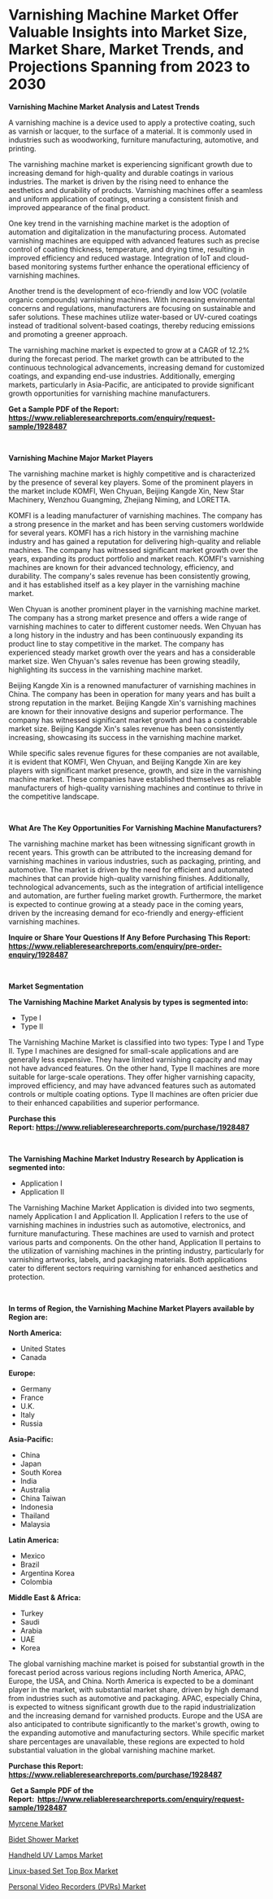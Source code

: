 <p><h1>Varnishing Machine Market Offer Valuable Insights into Market Size, Market Share, Market Trends, and Projections Spanning from 2023 to 2030</h1></p><p><strong>Varnishing Machine Market Analysis and Latest Trends</strong></p>
<p><p>A varnishing machine is a device used to apply a protective coating, such as varnish or lacquer, to the surface of a material. It is commonly used in industries such as woodworking, furniture manufacturing, automotive, and printing.</p><p>The varnishing machine market is experiencing significant growth due to increasing demand for high-quality and durable coatings in various industries. The market is driven by the rising need to enhance the aesthetics and durability of products. Varnishing machines offer a seamless and uniform application of coatings, ensuring a consistent finish and improved appearance of the final product.</p><p>One key trend in the varnishing machine market is the adoption of automation and digitalization in the manufacturing process. Automated varnishing machines are equipped with advanced features such as precise control of coating thickness, temperature, and drying time, resulting in improved efficiency and reduced wastage. Integration of IoT and cloud-based monitoring systems further enhance the operational efficiency of varnishing machines.</p><p>Another trend is the development of eco-friendly and low VOC (volatile organic compounds) varnishing machines. With increasing environmental concerns and regulations, manufacturers are focusing on sustainable and safer solutions. These machines utilize water-based or UV-cured coatings instead of traditional solvent-based coatings, thereby reducing emissions and promoting a greener approach.</p><p>The varnishing machine market is expected to grow at a CAGR of 12.2% during the forecast period. The market growth can be attributed to the continuous technological advancements, increasing demand for customized coatings, and expanding end-use industries. Additionally, emerging markets, particularly in Asia-Pacific, are anticipated to provide significant growth opportunities for varnishing machine manufacturers.</p></p>
<p><strong>Get a Sample PDF of the Report:&nbsp; <a href="https://www.reliableresearchreports.com/enquiry/request-sample/1928487">https://www.reliableresearchreports.com/enquiry/request-sample/1928487</a></strong></p>
<p>&nbsp;</p>
<p><strong>Varnishing Machine Major Market Players</strong></p>
<p><p>The varnishing machine market is highly competitive and is characterized by the presence of several key players. Some of the prominent players in the market include KOMFI, Wen Chyuan, Beijing Kangde Xin, New Star Machinery, Wenzhou Guangming, Zhejiang Niming, and LORETTA.</p><p>KOMFI is a leading manufacturer of varnishing machines. The company has a strong presence in the market and has been serving customers worldwide for several years. KOMFI has a rich history in the varnishing machine industry and has gained a reputation for delivering high-quality and reliable machines. The company has witnessed significant market growth over the years, expanding its product portfolio and market reach. KOMFI's varnishing machines are known for their advanced technology, efficiency, and durability. The company's sales revenue has been consistently growing, and it has established itself as a key player in the varnishing machine market.</p><p>Wen Chyuan is another prominent player in the varnishing machine market. The company has a strong market presence and offers a wide range of varnishing machines to cater to different customer needs. Wen Chyuan has a long history in the industry and has been continuously expanding its product line to stay competitive in the market. The company has experienced steady market growth over the years and has a considerable market size. Wen Chyuan's sales revenue has been growing steadily, highlighting its success in the varnishing machine market.</p><p>Beijing Kangde Xin is a renowned manufacturer of varnishing machines in China. The company has been in operation for many years and has built a strong reputation in the market. Beijing Kangde Xin's varnishing machines are known for their innovative designs and superior performance. The company has witnessed significant market growth and has a considerable market size. Beijing Kangde Xin's sales revenue has been consistently increasing, showcasing its success in the varnishing machine market.</p><p>While specific sales revenue figures for these companies are not available, it is evident that KOMFI, Wen Chyuan, and Beijing Kangde Xin are key players with significant market presence, growth, and size in the varnishing machine market. These companies have established themselves as reliable manufacturers of high-quality varnishing machines and continue to thrive in the competitive landscape.</p></p>
<p>&nbsp;</p>
<p><strong>What Are The Key Opportunities For Varnishing Machine Manufacturers?</strong></p>
<p><p>The varnishing machine market has been witnessing significant growth in recent years. This growth can be attributed to the increasing demand for varnishing machines in various industries, such as packaging, printing, and automotive. The market is driven by the need for efficient and automated machines that can provide high-quality varnishing finishes. Additionally, technological advancements, such as the integration of artificial intelligence and automation, are further fueling market growth. Furthermore, the market is expected to continue growing at a steady pace in the coming years, driven by the increasing demand for eco-friendly and energy-efficient varnishing machines.</p></p>
<p><strong>Inquire or Share Your Questions If Any Before Purchasing This Report: <a href="https://www.reliableresearchreports.com/enquiry/pre-order-enquiry/1928487">https://www.reliableresearchreports.com/enquiry/pre-order-enquiry/1928487</a></strong></p>
<p>&nbsp;</p>
<p><strong>Market Segmentation</strong></p>
<p><strong>The Varnishing Machine Market Analysis by types is segmented into:</strong></p>
<p><ul><li>Type I</li><li>Type II</li></ul></p>
<p><p>The Varnishing Machine Market is classified into two types: Type I and Type II. Type I machines are designed for small-scale applications and are generally less expensive. They have limited varnishing capacity and may not have advanced features. On the other hand, Type II machines are more suitable for large-scale operations. They offer higher varnishing capacity, improved efficiency, and may have advanced features such as automated controls or multiple coating options. Type II machines are often pricier due to their enhanced capabilities and superior performance.</p></p>
<p><strong>Purchase this Report:&nbsp;<a href="https://www.reliableresearchreports.com/purchase/1928487">https://www.reliableresearchreports.com/purchase/1928487</a></strong></p>
<p>&nbsp;</p>
<p><strong>The Varnishing Machine Market Industry Research by Application is segmented into:</strong></p>
<p><ul><li>Application I</li><li>Application II</li></ul></p>
<p><p>The Varnishing Machine Market Application is divided into two segments, namely Application I and Application II. Application I refers to the use of varnishing machines in industries such as automotive, electronics, and furniture manufacturing. These machines are used to varnish and protect various parts and components. On the other hand, Application II pertains to the utilization of varnishing machines in the printing industry, particularly for varnishing artworks, labels, and packaging materials. Both applications cater to different sectors requiring varnishing for enhanced aesthetics and protection.</p></p>
<p>&nbsp;</p>
<p><strong>In terms of Region, the Varnishing Machine Market Players available by Region are:</strong></p>
<p>
    <p> <strong> North America: </strong>
        <ul>
            <li>United States</li>
            <li>Canada</li>
        </ul>
        </p> 
    <p> <strong> Europe: </strong>
        <ul>
            <li>Germany</li>
            <li>France</li>
            <li>U.K.</li>
            <li>Italy</li>
            <li>Russia</li>
        </ul>
        </p> 
    <p> <strong> Asia-Pacific: </strong>
        <ul>
            <li>China</li>
            <li>Japan</li>
            <li>South Korea</li>
            <li>India</li>
            <li>Australia</li>
            <li>China Taiwan</li>
            <li>Indonesia</li>
            <li>Thailand</li>
            <li>Malaysia</li>
        </ul>
        </p> 
    <p> <strong> Latin America: </strong>
        <ul>
            <li>Mexico</li>
            <li>Brazil</li>
            <li>Argentina Korea</li>
            <li>Colombia</li>
        </ul>
        </p> 
    <p> <strong> Middle East & Africa: </strong>
        <ul>
            <li>Turkey</li>
            <li>Saudi</li>
            <li>Arabia</li>
            <li>UAE</li>
            <li>Korea</li>
        </ul>
    </p>
    </p>
<p><p>The global varnishing machine market is poised for substantial growth in the forecast period across various regions including North America, APAC, Europe, the USA, and China. North America is expected to be a dominant player in the market, with substantial market share, driven by high demand from industries such as automotive and packaging. APAC, especially China, is expected to witness significant growth due to the rapid industrialization and the increasing demand for varnished products. Europe and the USA are also anticipated to contribute significantly to the market's growth, owing to the expanding automotive and manufacturing sectors. While specific market share percentages are unavailable, these regions are expected to hold substantial valuation in the global varnishing machine market.</p></p>
<p><strong>Purchase this Report: <a href="https://www.reliableresearchreports.com/purchase/1928487">https://www.reliableresearchreports.com/purchase/1928487</a></strong></p>
<p>&nbsp;<strong>Get a Sample PDF of the Report:&nbsp;&nbsp;<a href="https://www.reliableresearchreports.com/enquiry/request-sample/1928487">https://www.reliableresearchreports.com/enquiry/request-sample/1928487</a></strong></p>
<p><strong></strong></p>
<p><p><a href="https://medium.com/@ewellklocko/myrcene-market-analysis-its-cagr-market-segmentation-and-global-industry-overview-0fb12e807199">Myrcene Market</a></p><p><a href="https://www.linkedin.com/pulse/bidet-shower-market-research-report-provides-thorough-industry-cwqve/">Bidet Shower Market</a></p><p><a href="https://www.linkedin.com/pulse/handheld-uv-lamps-market-size-2023-2030-global-industrial-q6xae/">Handheld UV Lamps Market</a></p><p><a href="https://github.com/mahnoor2003/Market-Research-Report-List-1/blob/main/linux-based-set-top-box-market.md">Linux-based Set Top Box Market</a></p><p><a href="https://github.com/marloy8/Market-Research-Report-List-1/blob/main/personal-video-recorders-pvrs-market.md">Personal Video Recorders (PVRs) Market</a></p></p>